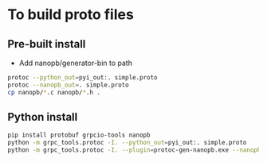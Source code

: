 # To build proto files

## Pre-built install

- Add nanopb/generator-bin to path

```bash
protoc --python_out=pyi_out:. simple.proto
protoc --nanopb_out=. simple.proto
cp nanopb/*.c nanopb/*.h .
```

## Python install

```bash
pip install protobuf grpcio-tools nanopb
python -m grpc_tools.protoc -I. --python_out=pyi_out:. simple.proto
python -m grpc_tools.protoc -I. --plugin=protoc-gen-nanopb.exe --nanopb_out=. simple.proto
```
